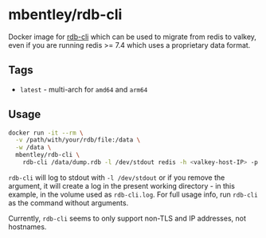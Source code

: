 # mbentley/rdb-cli

Docker image for [rdb-cli](https://github.com/redis/librdb) which can be used to migrate from redis to valkey, even if you are running redis >= 7.4 which uses a proprietary data format.

## Tags

* `latest` - multi-arch for `amd64` and `arm64`

## Usage

```bash
docker run -it --rm \
  -v /path/with/your/rdb/file:/data \
  -w /data \
  mbentley/rdb-cli \
    rdb-cli /data/dump.rdb -l /dev/stdout redis -h <valkey-host-IP> -p <valkey-port-number>
```

`rdb-cli` will log to stdout with `-l /dev/stdout` or if you remove the argument, it will create a log in the present working directory - in this example, in the volume used as `rdb-cli.log`. For full usage info, run `rdb-cli` as the command without arguments.

Currently, `rdb-cli` seems to only support non-TLS and IP addresses, not hostnames.
